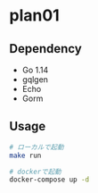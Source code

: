 # plan01
## Dependency

- Go 1.14
- gqlgen
- Echo
- Gorm

## Usage

```bash
# ローカルで起動
make run

# dockerで起動
docker-compose up -d
```

